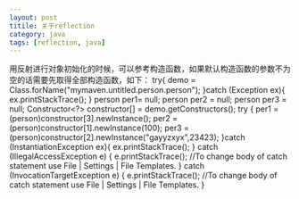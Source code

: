 ```yaml
---
layout: post
titile: 关于reflection
category: java
tags: [reflection, java]
---
```

用反射进行对象初始化的时候，可以参考构造函数，如果默认构造函数的参数不为空的话需要先取得全部构造函数，如下：
	try{
                demo = Class.forName("mymaven.untitled.person.person");
            }catch (Exception ex){
                ex.printStackTrace();
            }
            person per1= null;
            person per2 = null;
            person per3  = null;
            Constructor<?> constructor[] = demo.getConstructors();
            try {
                per1 = (person)constructor[3].newInstance();
                per2 = (person)constructor[1].newInstance(100);
                per3 = (person)constructor[2].newInstance("gayyzxyx",23423);
            }catch (InstantiationException ex){
                ex.printStackTrace();
            } catch (IllegalAccessException e) {
                e.printStackTrace();  //To change body of catch statement use File | Settings | File Templates.
            } catch (InvocationTargetException e) {
                e.printStackTrace();  //To change body of catch statement use File | Settings | File Templates.
            }
